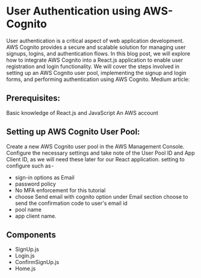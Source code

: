 # User Authentication using AWS-Cognito

User authentication is a critical aspect of web application development. AWS Cognito provides a secure and scalable solution for managing user signups, logins, and authentication flows. In this blog post, we will explore how to integrate AWS Cognito into a React.js application to enable user registration and login functionality. We will cover the steps involved in setting up an AWS Cognito user pool, implementing the signup and login forms, and performing authentication using AWS Cognito.
Medium article:

## Prerequisites:

Basic knowledge of React.js and JavaScript
An AWS account

## Setting up AWS Cognito User Pool:

Create a new AWS Cognito user pool in the AWS Management Console.
Configure the necessary settings and take note of the User Pool ID and App Client ID, as we will need these later for our React application. setting to configure such as -

- sign-in options as Email
- password policy
- No MFA enforcement for this tutorial
- choose Send email with cognito option under Email section choose to send the confirmation code to user's email id
- pool name
- app client name.

## Components

- SignUp.js
- Login.js
- ConfirmSignUp.js
- Home.js

